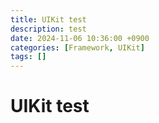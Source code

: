 ```yaml
---
title: UIKit test
description: test
date: 2024-11-06 10:36:00 +0900
categories: [Framework, UIKit]
tags: []
---
```


# UIKit test